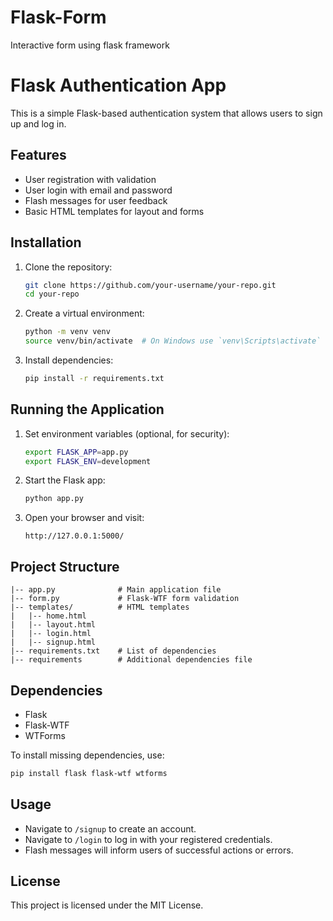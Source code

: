 # Flask-Form
Interactive form using flask framework

# Flask Authentication App

This is a simple Flask-based authentication system that allows users to sign up and log in.

## Features
- User registration with validation
- User login with email and password
- Flash messages for user feedback
- Basic HTML templates for layout and forms

## Installation

1. Clone the repository:
   ```bash
   git clone https://github.com/your-username/your-repo.git
   cd your-repo
   ```

2. Create a virtual environment:
   ```bash
   python -m venv venv
   source venv/bin/activate  # On Windows use `venv\Scripts\activate`
   ```

3. Install dependencies:
   ```bash
   pip install -r requirements.txt
   ```

## Running the Application

1. Set environment variables (optional, for security):
   ```bash
   export FLASK_APP=app.py
   export FLASK_ENV=development
   ```

2. Start the Flask app:
   ```bash
   python app.py
   ```

3. Open your browser and visit:
   ```
   http://127.0.0.1:5000/
   ```

## Project Structure
```
|-- app.py              # Main application file
|-- form.py             # Flask-WTF form validation
|-- templates/          # HTML templates
|   |-- home.html
|   |-- layout.html
|   |-- login.html
|   |-- signup.html
|-- requirements.txt    # List of dependencies
|-- requirements        # Additional dependencies file
```

## Dependencies
- Flask
- Flask-WTF
- WTForms

To install missing dependencies, use:
```bash
pip install flask flask-wtf wtforms
```

## Usage
- Navigate to `/signup` to create an account.
- Navigate to `/login` to log in with your registered credentials.
- Flash messages will inform users of successful actions or errors.

## License
This project is licensed under the MIT License.



